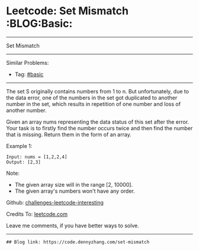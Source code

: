 
# Leetcode: Set Mismatch     :BLOG:Basic:

---

Set Mismatch  

---

Similar Problems:  

-   Tag: [#basic](https://code.dennyzhang.com/tag/basic)

---

The set S originally contains numbers from 1 to n. But unfortunately, due to the data error, one of the numbers in the set got duplicated to another number in the set, which results in repetition of one number and loss of another number.  

Given an array nums representing the data status of this set after the error. Your task is to firstly find the number occurs twice and then find the number that is missing. Return them in the form of an array.  

Example 1:  

    Input: nums = [1,2,2,4]
    Output: [2,3]

Note:  

-   The given array size will in the range [2, 10000].
-   The given array's numbers won't have any order.

Github: [challenges-leetcode-interesting](https://github.com/DennyZhang/challenges-leetcode-interesting/tree/master/problems/set-mismatch)  

Credits To: [leetcode.com](https://leetcode.com/problems/set-mismatch/description/)  

Leave me comments, if you have better ways to solve.  

---

    ## Blog link: https://code.dennyzhang.com/set-mismatch

